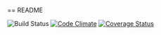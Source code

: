 == README

![Build Status](https://codeship.com/projects/1bf10340-dcbb-0133-b80a-760a1f8f56cd/status?branch=master)
[![Code Climate](https://codeclimate.com/github/CommanderTso/recipe-scribe/badges/gpa.svg)](https://codeclimate.com/github/CommanderTso/recipe-scribe)
[![Coverage Status](https://coveralls.io/repos/github/CommanderTso/recipe-scribe/badge.svg?branch=master)](https://coveralls.io/github/CommanderTso/recipe-scribe?branch=master)
